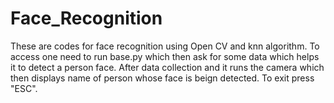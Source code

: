 # Face_Recognition
These are codes for face recognition using Open CV and knn algorithm. To access one need to run base.py which then ask for some data which helps it to detect a person face. After data collection and it runs the camera which then displays name of person whose face is beign detected. To exit press "ESC".

